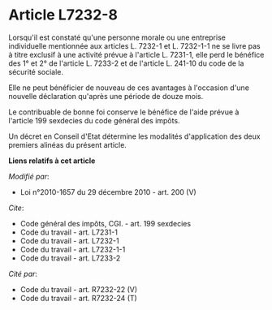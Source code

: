 # Article L7232-8

Lorsqu'il est constaté qu'une personne morale ou une entreprise individuelle mentionnée aux articles L. 7232-1 et L. 7232-1-1
ne se livre pas à titre exclusif à une activité prévue à l'article L. 7231-1, elle perd le bénéfice des 1° et 2° de l'article
L. 7233-2  et de l'article L. 241-10 du code de la sécurité sociale. 

Elle ne peut bénéficier de nouveau de ces avantages à l'occasion d'une nouvelle déclaration qu'après une période de douze
mois. 

Le contribuable de bonne foi conserve le bénéfice de l'aide prévue à l'article 199 sexdecies du code général des impôts. 

Un décret en Conseil d'Etat détermine les modalités d'application des deux premiers alinéas du présent article.

**Liens relatifs à cet article**

_Modifié par_:

  - Loi n°2010-1657 du 29 décembre 2010 - art. 200 (V)

_Cite_:

  - Code général des impôts, CGI. - art. 199 sexdecies
  - Code du travail - art. L7231-1
  - Code du travail - art. L7232-1
  - Code du travail - art. L7232-1-1
  - Code du travail - art. L7233-2

_Cité par_:

  - Code du travail - art. R7232-22 (V)
  - Code du travail - art. R7232-24 (T)
